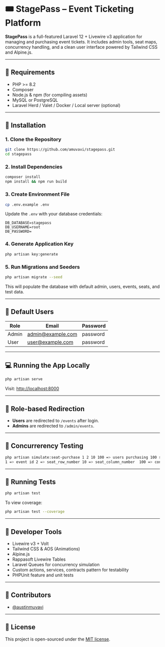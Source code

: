 # 🎟️ StagePass – Event Ticketing Platform

**StagePass** is a full-featured Laravel 12 + Livewire v3 application for managing and purchasing event tickets. It includes admin tools, seat maps, concurrency handling, and a clean user interface powered by Tailwind CSS and Alpine.js.

---

## 🔧 Requirements

- PHP >= 8.2
- Composer
- Node.js & npm (for compiling assets)
- MySQL or PostgreSQL
- Laravel Herd / Valet / Docker / Local server (optional)

---

## 🚀 Installation

### 1. Clone the Repository

```bash
git clone https://github.com/amuvavi/stagepass.git
cd stagepass
```

### 2. Install Dependencies

```bash
composer install
npm install && npm run build
```

### 3. Create Environment File

```bash
cp .env.example .env
```

Update the `.env` with your database credentials:

```
DB_DATABASE=stagepass
DB_USERNAME=root
DB_PASSWORD=
```

### 4. Generate Application Key

```bash
php artisan key:generate
```

### 5. Run Migrations and Seeders

```bash
php artisan migrate --seed
```

This will populate the database with default admin, users, events, seats, and test data.

---

## 👤 Default Users

| Role  | Email               | Password  |
|-------|---------------------|-----------|
| Admin | admin@example.com   | password  |
| User  | user@example.com    | password  |

---

## 💻 Running the App Locally

```bash
php artisan serve
```

Visit: [http://localhost:8000](http://localhost:8000)

---

## 🔐 Role-based Redirection

- **Users** are redirected to `/events` after login.
- **Admins** are redirected to `/admin/events`.

---


## 🧪 Concurrerency Testing

```bash
php artisan simulate:seat-purchase 1 2 10 100 => users purchasing 100 seats concurrently.
1 => event id 2 => seat_row_number 10 => seat_column_number  100 => concurrency level
```
---

## 🧪 Running Tests

```bash
php artisan test
```

To view coverage:

```bash
php artisan test --coverage
```

---

## 🧰 Developer Tools

- Livewire v3 + Volt
- Tailwind CSS & AOS (Animations)
- Alpine.js
- Rappasoft Livewire Tables
- Laravel Queues for concurrency simulation
- Custom actions, services, contracts pattern for testability
- PHPUnit feature and unit tests

---

## 👥 Contributors

- [@austinmuvavi](https://github.com/austinmuvavi)

---

## 📄 License

This project is open-sourced under the [MIT license](LICENSE).

